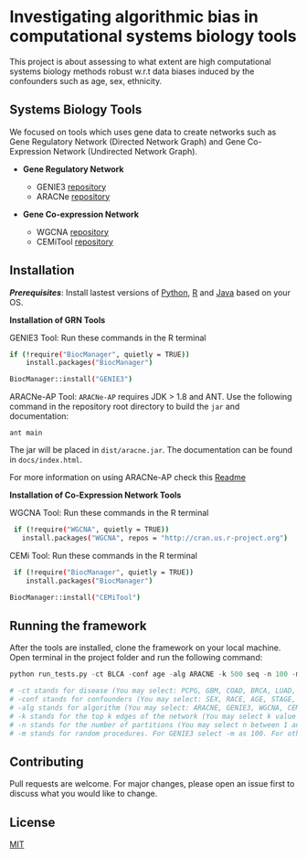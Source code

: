 # Investigating algorithmic bias in computational systems biology tools

This project is about assessing to what extent are high computational systems biology methods robust w.r.t data biases induced by the confounders such as age, sex, ethnicity.

## Systems Biology Tools

We focused on tools which uses gene data to create networks such as Gene Regulatory Network (Directed Network Graph)  and Gene Co-Expression Network (Undirected Network Graph). 

- **Gene Regulatory Network**

  - GENIE3 [repository](https://bioconductor.org/packages/release/bioc/html/GENIE3.html)
  - ARACNe [repository](https://bio.tools/aracne)

- **Gene Co-expression Network**
  - WGCNA [repository](https://horvath.genetics.ucla.edu/html/CoexpressionNetwork/Rpackages/WGCNA/)
  - CEMiTool [repository](https://www.bioconductor.org/packages/release/bioc/html/CEMiTool.html)

## Installation

***Prerequisites***: Install lastest versions of [Python](https://www.python.org/downloads/), [R](https://www.r-project.org/) and [Java](https://www.oracle.com/java/technologies/downloads/) based on your OS.

**Installation of GRN Tools**

   GENIE3 Tool: Run these commands in the R terminal 
```bash
if (!require("BiocManager", quietly = TRUE))
    install.packages("BiocManager")

BiocManager::install("GENIE3")
```    
ARACNe-AP Tool:  ``ARACNe-AP`` requires JDK > 1.8 and ANT. Use the following command in the repository root directory to build the ``jar`` and documentation:

```
ant main
```

The jar will be placed in ``dist/aracne.jar``. The documentation can be found in ``docs/index.html``.

For more information on using ARACNe-AP check this [Readme](https://github.com/bionetslab/grn-confounders/tree/main/algorithms/ARACNe-AP) 

**Installation of Co-Expression Network Tools**

 WGCNA Tool: Run these commands in the R terminal 
```bash
 if (!require("WGCNA", quietly = TRUE))
   install.packages("WGCNA", repos = "http://cran.us.r-project.org")
```    
 CEMi Tool: Run these commands in the R terminal 
```bash
 if (!require("BiocManager", quietly = TRUE))
    install.packages("BiocManager")

BiocManager::install("CEMiTool")
```
          

## Running the framework

After the tools are installed, clone the framework on your local machine.
Open terminal in the project folder and run the following command:

```python
python run_tests.py -ct BLCA -conf age -alg ARACNE -k 500 seq -n 100 -m 1

# -ct stands for disease (You may select: PCPG, GBM, COAD, BRCA, LUAD, PRAD, SKCM)
# -conf stands for confounders (You may select: SEX, RACE, AGE, STAGE, TYPE)
# -alg stands for algorithm (You may select: ARACNE, GENIE3, WGCNA, CEMI)
# -k stands for the top k edges of the network (You may select k value between 1 and 1000)
# -n stands for the number of partitions (You may select n between 1 and 1000)
# -m stands for random procedures. For GENIE3 select -m as 100. For other algorithms -m is 1.

```

## Contributing
Pull requests are welcome. For major changes, please open an issue first to discuss what you would like to change.


## License
[MIT](https://choosealicense.com/licenses/mit/)
